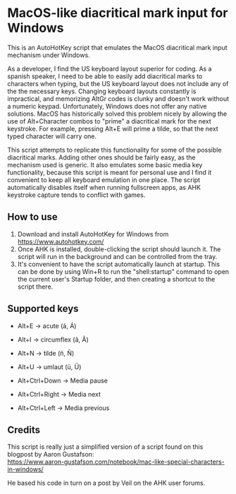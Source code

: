 # MacOS-like diacritical mark input for Windows
This is an AutoHotKey script that emulates the MacOS diacritical mark input mechanism under Windows.

As a developer, I find the US keyboard layout superior for coding. As a spanish speaker, I need to be able to easily add diacritical marks to characters when typing, but the US keyboard layout does not include any of the the necessary keys. Changing keyboard layouts constantly is impractical, and memorizing AltGr codes is clunky and doesn't work without a numeric keypad. Unfortunately, Windows does not offer any native solutions. MacOS has historically solved this problem nicely by allowing the use of Alt+Character combos to "prime" a diacritical mark for the next keystroke. For example, pressing Alt+E will prime a tilde, so that the next typed character will carry one.

This script attempts to replicate this functionality for some of the possible diacritical marks. Adding other ones should be fairly easy, as the mechanism used is generic. It also emulates some basic media key functionality, because this script is meant for personal use and I find it convenient to keep all keyboard emulation in one place. The script automatically disables itself when running fullscreen apps, as AHK keystroke capture tends to conflict with games.

## How to use
1. Download and install AutoHotKey for Windows from https://www.autohotkey.com/
2. Once AHK is installed, double-clicking the script should launch it. The script will run in the background and can be controlled from the tray.
3. It's convenient to have the script automatically launch at startup. This can be done by using Win+R to run the "shell:startup" command to open the current user's Startup folder, and then creating a shortcut to the script there.

## Supported keys
* Alt+E -> acute (á, Á)
* Alt+I -> circumflex (â, Â)
* Alt+N -> tilde (ñ, Ñ)
* Alt+U -> umlaut (ü, Ü)


* Alt+Ctrl+Down  -> Media pause
* Alt+Ctrl+Right -> Media next
* Alt+Ctrl+Left  -> Media previous

## Credits
This script is really just a simplified version of a script found on this blogpost by Aaron Gustafson:  
https://www.aaron-gustafson.com/notebook/mac-like-special-characters-in-windows/

He based his code in turn on a post by Veil on the AHK user forums.
